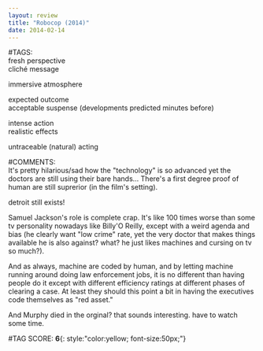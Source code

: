 ```yaml
---  
layout: review  
title: "Robocop (2014)"  
date: 2014-02-14  
---  
```

  
#TAGS:  
fresh perspective  
cliché message  
  
immersive atmosphere  
  
expected outcome  
acceptable suspense (developments predicted minutes before)  
  
intense action  
realistic effects  
  
untraceable (natural) acting  
  
#COMMENTS:  
It's pretty hilarious/sad how the "technology" is so advanced yet the doctors are still using their bare hands... There's a first degree proof of human are still suprerior (in the film's setting).  
  
detroit still exists!  
  
Samuel Jackson's role is complete crap. It's like 100 times worse than some tv personality nowadays like Billy'O Reilly, except with a weird agenda and bias (he clearly want "low crime" rate, yet the very doctor that makes things available he is also against? what? he just likes machines and cursing on tv so much?).  
  
And as always, machine are coded by human, and by letting machine running around doing law enforcement jobs, it is no different than having people do it except with different efficiency ratings at different phases of clearing a case. At least they should this point a bit in having the executives code themselves as "red asset."  
  
And Murphy died in the orginal? that sounds interesting. have to watch some time.  
  
  
  
  
  
#TAG SCORE: **6**{: style:"color:yellow; font-size:50px;"}  
